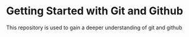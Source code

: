 # Getting Started with Git and Github
This repository is used to gain a deeper understanding of git and github
